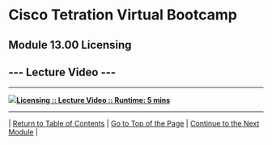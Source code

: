 # Cisco Tetration Virtual Bootcamp
  
## Module 13.00  Licensing


## --- Lecture Video ---  
---
<a href="https://deftcon-tetration-virtual-bootcamp.s3.us-east-2.amazonaws.com/lectures/Module_13.00__Lecture__Licensing.mp4" style="font-weight:bold"><img src="https://tetration.guru/bootcamp/diagrams/images/video_icon_small.png">Licensing :: Lecture Video :: Runtime: 5 mins</a>  
  
---  


| [Return to Table of Contents](https://tetration.guru/bootcamp/) | [Go to Top of the Page](README.md) | [Continue to the Next Module](../module_14/) |